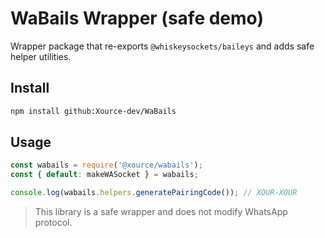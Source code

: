 # WaBails Wrapper (safe demo)

Wrapper package that re-exports `@whiskeysockets/baileys` and adds safe helper utilities.

## Install
```bash
npm install github:Xource-dev/WaBails
```

## Usage
```js
const wabails = require('@xource/wabails');
const { default: makeWASocket } = wabails;

console.log(wabails.helpers.generatePairingCode()); // XOUR-XOUR
```

> This library is a safe wrapper and does not modify WhatsApp protocol.
